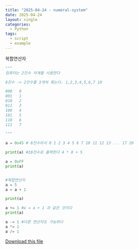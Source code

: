 ```yaml
---
title: "2025-04-24 - numeral-system"
date: 2025-04-24
layout: single
categories:
  - Python
tags:
  - script
  - example
---
```


복합연산자

```python
"""
컴퓨터는 2진수 처계를 사용한다 

8진수 -> 2진수를 3개씩 묶는다. 1,2,3,4,5,6,7 10

000   0
001   1
010   2
011   3
100   4
101   5
110   6
111   7

"""

a = 0o45 # 8진수라서 0 1 2 3 4 5 6 7 10 11 12 13 ... 17 20

print(a) #10진수로 출력한다 4 * 8 + 5

a = 0xFF
print(a)


#복합연산자
a = 5
a = a + 1 

print(a)

a += 1 #a = a + 1 과 같은 것이다 
print(a)

a -= 1 #다른 연산자도 가능하다
a *= 1 
a /= 1 

```

[Download this file](/assets/files/진법.py)